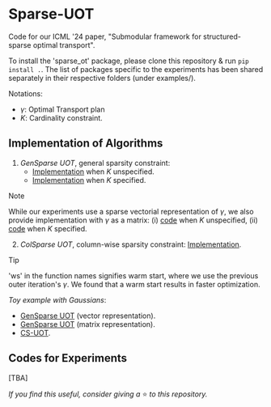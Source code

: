 # Sparse-UOT
Code for our ICML '24 paper, "Submodular framework for structured-sparse optimal transport".

To install the 'sparse_ot' package, please clone this repository & run `pip install .`. The list of packages specific to the experiments has been shared separately in their respective folders (under examples/).

Notations:
- $\gamma$: Optimal Transport plan
- $K$: Cardinality constraint.

## Implementation of Algorithms
1. *GenSparse UOT*, general sparsity constraint:
    - [Implementation](https://github.com/Piyushi-0/Sparse-UOT/blob/main/sparse_ot/sparse_repr_autok.py) when $K$ unspecified.
    - [Implementation](https://github.com/Piyushi-0/Sparse-UOT/blob/main/sparse_ot/sparse_repr.py) when $K$ specified.
> [!NOTE]
> While our experiments use a sparse vectorial representation of $\gamma$, we also provide implementation with $\gamma$ as a matrix: (i) [code](https://github.com/Piyushi-0/Sparse-UOT/blob/main/sparse_ot/full_repr_autok.py) when $K$ unspecified, (ii) [code](https://github.com/Piyushi-0/Sparse-UOT/blob/main/sparse_ot/full_repr.py) when $K$ specified.

2. *ColSparse UOT*, column-wise sparsity constraint: [Implementation](https://github.com/Piyushi-0/Sparse-UOT/blob/main/sparse_ot/matroid_col_k.py).

> [!TIP]
> 'ws' in the function names signifies warm start, where we use the previous outer iteration's $\gamma$. We found that a warm start results in faster optimization.

*Toy example with Gaussians*:
- [GenSparse UOT](https://github.com/Piyushi-0/Sparse-UOT/blob/main/examples/Gaussian/sparse_repr.ipynb) (vector representation).
- [GenSparse UOT](https://github.com/Piyushi-0/Sparse-UOT/blob/main/examples/Gaussian/full_repr.ipynb) (matrix representation).
- [CS-UOT](https://github.com/Piyushi-0/Sparse-UOT/blob/main/examples/Gaussian/matroid_col_k.ipynb).

## Codes for Experiments
[TBA]

*If you find this useful, consider giving a* ⭐ *to this repository.*
